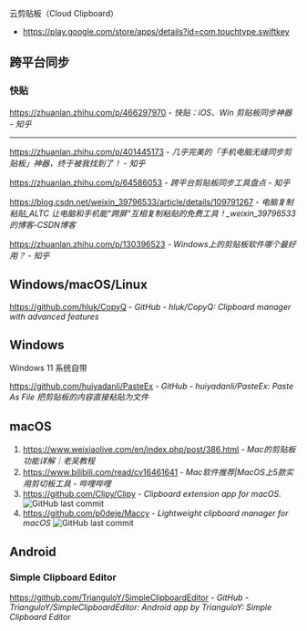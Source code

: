 云剪贴板（Cloud Clipboard）

- https://play.google.com/store/apps/details?id=com.touchtype.swiftkey


## 跨平台同步

### 快贴

https://zhuanlan.zhihu.com/p/466297970 - *快贴：iOS、Win 剪贴板同步神器 - 知乎*

----

https://zhuanlan.zhihu.com/p/401445173 - *几乎完美的「手机电脑无缝同步剪贴板」神器，终于被我找到了！ - 知乎*

https://zhuanlan.zhihu.com/p/64586053 - *跨平台剪贴板同步工具盘点 - 知乎*

https://blog.csdn.net/weixin_39796533/article/details/109791267 - *电脑复制粘贴_ALTC 让电脑和手机能“跨屏”互相复制粘贴的免费工具！_weixin_39796533的博客-CSDN博客*

https://zhuanlan.zhihu.com/p/130396523 - *Windows上的剪贴板软件哪个最好用？ - 知乎*


## Windows/macOS/Linux

https://github.com/hluk/CopyQ - *GitHub - hluk/CopyQ: Clipboard manager with advanced features*


## Windows

Windows 11 系统自带

https://github.com/huiyadanli/PasteEx - *GitHub - huiyadanli/PasteEx: Paste As File 把剪贴板的内容直接粘贴为文件*


## macOS

1. https://www.weixiaolive.com/en/index.php/post/386.html - *Mac的剪贴板功能详解｜老吴教程*
2. https://www.bilibili.com/read/cv16461641 - *Mac软件推荐|MacOS上5款实用剪切板工具 - 哔哩哔哩*
3. https://github.com/Clipy/Clipy - *Clipboard extension app for macOS.* ![GitHub last commit](https://img.shields.io/github/last-commit/Clipy/Clipy?color=blue&logo=github&style=flat-square)
4. https://github.com/p0deje/Maccy - *Lightweight clipboard manager for macOS* ![GitHub last commit](https://img.shields.io/github/last-commit/p0deje/Maccy?color=blue&logo=github&style=flat-square)


## Android

### Simple Clipboard Editor

https://github.com/TrianguloY/SimpleClipboardEditor - *GitHub - TrianguloY/SimpleClipboardEditor: Android app by TrianguloY: Simple Clipboard Editor*
